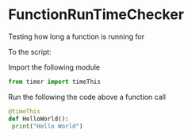 # FunctionRunTimeChecker
 Testing how long a function is running for

 To the script:

 Import the following module
````python
from timer import timeThis
````

Run the following the code above a function call
````python
@timeThis
def HelloWorld():
 print("Hello World")
````

